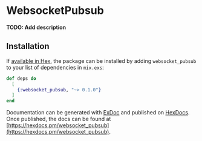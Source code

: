 # WebsocketPubsub

**TODO: Add description**

## Installation

If [available in Hex](https://hex.pm/docs/publish), the package can be installed
by adding `websocket_pubsub` to your list of dependencies in `mix.exs`:

```elixir
def deps do
  [
    {:websocket_pubsub, "~> 0.1.0"}
  ]
end
```

Documentation can be generated with [ExDoc](https://github.com/elixir-lang/ex_doc)
and published on [HexDocs](https://hexdocs.pm). Once published, the docs can
be found at [https://hexdocs.pm/websocket_pubsub](https://hexdocs.pm/websocket_pubsub).

